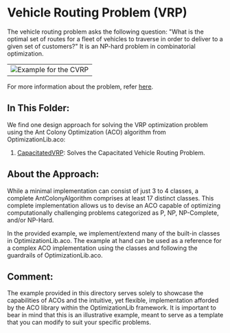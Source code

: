 # Vehicle Routing Problem (VRP)

The vehicle routing problem asks the following question: "What is the optimal set of routes for a fleet of vehicles to traverse in order to deliver to a given set of customers?" It is an NP-hard problem in combinatorial optimization.

<table>
  <tr>
    <td> <img src="https://github.com/SergioOyaga/AntColonyAlgorithmExamples/blob/master/src/out/VRP/CapacitatedVRP_Google.gif"  title="Example for the CVRP" alt="Example for the CVRP" /></td>
  </tr>
</table>

For more information about the problem, refer [here](https://en.wikipedia.org/wiki/Vehicle_routing_problem).

## In This Folder:

We find one design approach for solving the VRP optimization problem using the Ant Colony Optimization (ACO) algorithm from OptimizationLib.aco:

1.  [CapacitatedVRP](https://github.com/SergioOyaga/AntColonyAlgorithmExamples/blob/master/src/main/java/org/soyaga/examples/VRP/CapacitatedVRP): Solves the Capacitated Vehicle Routing Problem.

## About the Approach:

While a minimal implementation can consist of just 3 to 4 classes, a complete AntColonyAlgorithm comprises at least 17 distinct classes. This complete implementation allows us to devise an ACO capable of optimizing computationally challenging problems categorized as P, NP, NP-Complete, and/or NP-Hard.

In the provided example, we implement/extend many of the built-in classes in OptimizationLib.aco. The example at hand can be used as a reference for a complex ACO implementation using the classes and following the guardrails of OptimizationLib.aco.

## Comment:

The example provided in this directory serves solely to showcase the capabilities of ACOs and the intuitive, yet flexible, implementation afforded by the ACO library within the OptimizationLib framework. It is important to bear in mind that this is an illustrative example, meant to serve as a template that you can modify to suit your specific problems.



